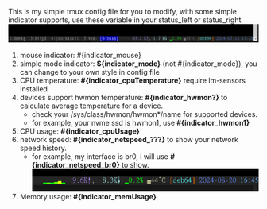 This is my simple tmux config file for you to modify, with some simple indicator supports, use these variable in your status_left or status_right
![image](tmux.conf.png)

1. mouse indicator: #{indicator_mouse}
2. simple mode indicator: **${indicator_mode}** (not #{indicator_mode}), you can change to your own style in config file
3. CPU temperature: **#{indicator_cpuTemperature}** require lm-sensors installed
4. devices support hwmon temperature: **#{indicator_hwmon?}** to calculate average temperature for a device.
   - check your /sys/class/hwmon/hwmon*/name for supported devices.
   - for example, your nvme ssd is hwmon1, use **#{indicator_hwmon1}**
6. CPU usage: **#{indicator_cpuUsage}**
7. network speed: **#{indicator_netspeed_???}** to show your network speed history.
   - for example, my interface is br0, i will use **#{indicator_netspeed_br0}** to show.
   ![image](network_history.png)
8. Memory usage: **#{indicator_memUsage}**

